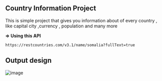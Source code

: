 ## **Country Information Project**

This is simple project that gives you information about of every country
, like capital city ,currency , population and many more



**=> Using this API**
```
https://restcountries.com/v3.1/name/somalia?fullText=true
```



## **Output design**

![image](https://user-images.githubusercontent.com/65617964/205911050-98d8773b-2f65-4182-9f05-9c81c041e491.png)

